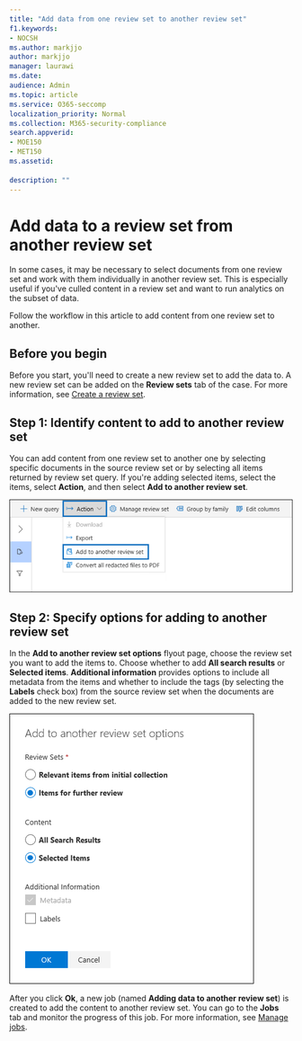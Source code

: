 ```yaml
---
title: "Add data from one review set to another review set"
f1.keywords:
- NOCSH
ms.author: markjjo
author: markjjo
manager: laurawi
ms.date: 
audience: Admin
ms.topic: article
ms.service: O365-seccomp
localization_priority: Normal
ms.collection: M365-security-compliance 
search.appverid: 
- MOE150
- MET150
ms.assetid: 

description: ""
---
```


# Add data to a review set from another review set

In some cases, it may be necessary to select documents from one review set and work with them individually in another review set. This is especially useful if you've culled content in a review set and want to run analytics on the subset of data.

Follow the workflow in this article to add content from one review set to another.

## Before you begin

Before you start, you'll need to create a new review set to add the data to.  A new review set can be added on the **Review sets** tab of the case. For more information, see [Create a review set](managing-review-sets.md#create-a-review-set).

## Step 1: Identify content to add to another review set

You can add content from one review set to another one by selecting specific documents in the source review set or by selecting all items returned by review set query. If you're adding selected items, select the items, select **Action**, and then select **Add to another review set**.

![Add to another review set](../media/64f2a4d4-eba3-4ab3-a3ba-d519feea3142.png)

## Step 2: Specify options for adding to another review set

In the **Add to another review set options** flyout page, choose the review set you want to add the items to. Choose whether to add **All search results** or **Selected items**.  **Additional information** provides options to include all metadata from the items and whether to include the tags (by selecting the **Labels** check box) from the source review set when the documents are added to the new review set.  

![Add to another review set](../media/6440ee44-68fd-44d7-b43a-3a477345525c.png)

After you click **Ok**, a new job (named **Adding data to another review set**) is created to add the content to another review set. You can go to the **Jobs** tab and monitor the progress of this job. For more information, see [Manage jobs](managing-jobs-ediscovery20.md).
